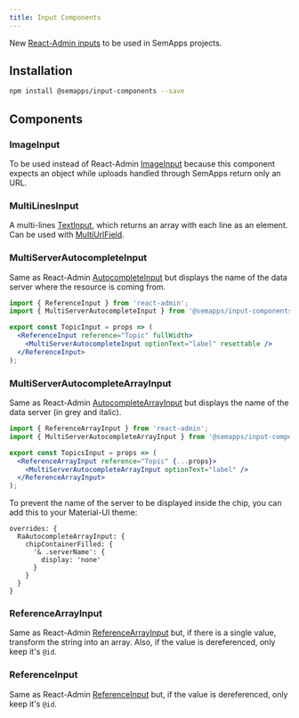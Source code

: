 ```yaml
---
title: Input Components
---
```


New [React-Admin inputs](https://marmelab.com/react-admin/doc/3.19/Inputs.html) to be used in SemApps projects.


## Installation

```bash
npm install @semapps/input-components --save
```


## Components

### ImageInput

To be used instead of React-Admin [ImageInput](https://marmelab.com/react-admin/ImageInput.html) because this
component expects an object while uploads handled through SemApps return only an URL.


### MultiLinesInput

A multi-lines [TextInput](https://marmelab.com/react-admin/doc/3.19/Inputs.html#textinput), which returns an array with
each line as an element. Can be used with [MultiUrlField](field-components).


### MultiServerAutocompleteInput

Same as React-Admin [AutocompleteInput](https://marmelab.com/react-admin/doc/3.19/Inputs.html#autocompleteinput) but displays the name of the data server where the resource is coming from.

```jsx
import { ReferenceInput } from 'react-admin';
import { MultiServerAutocompleteInput } from '@semapps/input-components';

export const TopicInput = props => (
  <ReferenceInput reference="Topic" fullWidth>
    <MultiServerAutocompleteInput optionText="label" resettable />
  </ReferenceInput>
);
```

### MultiServerAutocompleteArrayInput

Same as React-Admin [AutocompleteArrayInput](https://marmelab.com/react-admin/doc/3.19/Inputs.html#autocompletearrayinput) 
but displays the name of the data server (in grey and italic).

```jsx
import { ReferenceArrayInput } from 'react-admin';
import { MultiServerAutocompleteArrayInput } from '@semapps/input-components';

export const TopicsInput = props => (
  <ReferenceArrayInput reference="Topic" {...props}>
    <MultiServerAutocompleteArrayInput optionText="label" />
  </ReferenceArrayInput>
);
```

To prevent the name of the server to be displayed inside the chip, you can add this to your Material-UI theme:

```
overrides: {
  RaAutocompleteArrayInput: {
    chipContainerFilled: {
      '& .serverName': {
        display: 'none'
      }
    }
  }
}
```


### ReferenceArrayInput

Same as React-Admin [ReferenceArrayInput](https://marmelab.com/react-admin/doc/3.19/Inputs.html#referencearrayinput) but, 
if there is a single value, transform the string into an array. Also, if the value is dereferenced, only keep it's `@id`.


### ReferenceInput

Same as React-Admin [ReferenceInput](https://marmelab.com/react-admin/doc/3.19/Inputs.html#referenceinput) but, if the
value is dereferenced, only keep it's `@id`.
